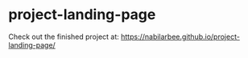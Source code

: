 # project-landing-page

Check out the finished project at:
https://nabilarbee.github.io/project-landing-page/
